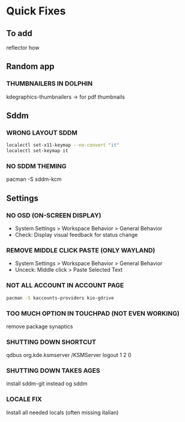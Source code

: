 # Quick Fixes
## To add
reflector how

## Random app
### THUMBNAILERS IN DOLPHIN
kdegraphics-thumbnailers -> for pdf thumbnails


## Sddm
### WRONG LAYOUT SDDM
```sh
localectl set-x11-keymap --no-convert "it"
localectl set-keymap it
```
### NO SDDM THEMING
pacman -S sddm-kcm

## Settings
### NO OSD (ON-SCREEN DISPLAY)
* System Settings > Workspace Behavior > General Behavior
* Check: Display visual feedback for status change
### REMOVE MIDDLE CLICK PASTE (ONLY WAYLAND)
* System Settings > Workspace Behavior > General Behavior
* Unceck: Middle click > Paste Selected Text
### NOT ALL ACCOUNT IN ACCOUNT PAGE
```sh
pacman -S kaccounts-providers kio-gdrive
```
### TOO MUCH OPTION IN TOUCHPAD (NOT EVEN WORKING)
remove package synaptics
### SHUTTING DOWN SHORTCUT
qdbus org.kde.ksmserver /KSMServer logout 1 2 0
### SHUTTING DOWN TAKES AGES
install sddm-git instead og sddm
### LOCALE FIX
Install all needed locals (often missing italian)




